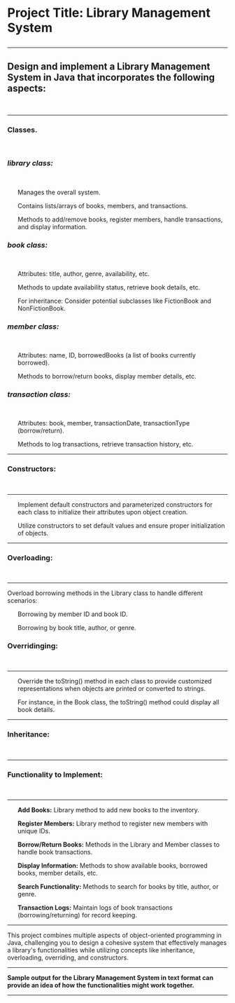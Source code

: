 # Project Title: Library Management System <br> <hr>
<h2>Design and implement a Library Management System in Java that incorporates the 
    following aspects:</h2> <br> <hr>
    <h3>Classes.</h3><br>
    <h3><i><strong> library class:</strong></i></h3><br>
        <ul>Manages the overall system. </ul>
        <ul>Contains lists/arrays of books, members, and transactions. </ul>
        <ul>Methods to add/remove books, register members, handle transactions, and 
        display information.</ul>
    <h3><i><strong> book class:</strong></i></h3><br>
        <ul>Attributes: title, author, genre, availability, etc. </ul>
        <ul>Methods to update availability status, retrieve book details, etc. </ul>
        <ul>For inheritance: Consider potential subclasses like FictionBook and 
        NonFictionBook.</ul>
    <h3><i><strong> member class:</strong></i></h3><br>
        <ol>Attributes: name, ID, borrowedBooks (a list of books currently borrowed).</ol>
        <ul>Methods to borrow/return books, display member details, etc. </ul>
    <h3><i><strong> transaction class:</strong></i></h3><br>
        <ul>Attributes: book, member, transactionDate, transactionType (borrow/return).</ul>
        <ul>Methods to log transactions, retrieve transaction history, etc. </ul> <hr>
    <h3>Constructors:</h3><br> <hr>
        <ol>Implement default constructors and parameterized constructors for each class to 
        initialize their attributes upon object creation. </ol>
        <ol> Utilize constructors to set default values and ensure proper initialization of objects.</ol><hr>
    <h3>Overloading:</h3><br> <hr>
    <p>Overload borrowing methods in the Library class to handle different scenarios: </p>
        <ol> Borrowing by member ID and book ID.</ol>
        <ol> Borrowing by book title, author, or genre.</ol>
    <h3>Overridinging:</h3><br> <hr>
        <ol>Override the toString() method in each class to provide customized representations 
            when objects are printed or converted to strings. </ol>
        <ol>For instance, in the Book class, the toString() method could display all book details. </ol> <hr>
    <h3>Inheritance: </h3><br> <hr>
    <h3>Functionality to Implement: </h3><br> <hr>
        <ol> <b>Add Books:</b> Library method to add new books to the inventory.  </ol>
        <ol><b>Register Members:</b> Library method to register new members with unique IDs.  </ol>
        <ol><b>Borrow/Return Books:</b> Methods in the Library and Member classes to handle book 
            transactions.  </ol>
        <ol><b> Display Information:</b> Methods to show available books, borrowed books, member 
            details, etc. </ol>
        <ol> <b>Search Functionality:</b> Methods to search for books by title, author, or genre. </ol>
        <ol><b> Transaction Logs:</b> Maintain logs of book transactions (borrowing/returning) for record
            keeping. </ol> <hr>
        <p>This project combines multiple aspects of object-oriented programming in Java, 
            challenging you to design a cohesive system that effectively manages a library's 
            functionalities while utilizing concepts like inheritance, overloading, overriding, and 
            constructors. </p><hr>
        <p><b>Sample output for the Library Management System in text format can provide an idea of 
            how the functionalities might work together.</b></p><hr>
        
